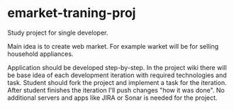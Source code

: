 # emarket-traning-proj

Study project for single developer.

Main idea is to create web market. For example warket will be for selling household appliances. 

Application should be developed step-by-step. In the project wiki there will be base idea of each development iteration with required technologies and task. Student should fork the project and implement a task for the iteration. After student finishes the iteration I'll push changes "how it was done". No additional servers and apps like JIRA or Sonar is needed for the project. 
